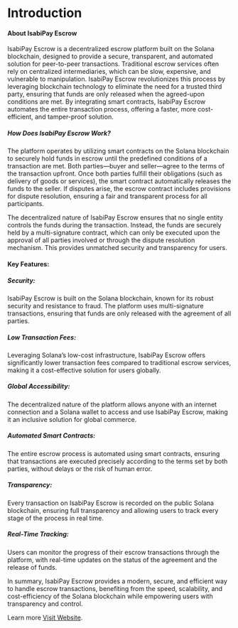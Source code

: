 # Introduction

#### About IsabiPay Escrow

IsabiPay Escrow is a decentralized escrow platform built on the Solana blockchain, designed to provide a secure, transparent, and automated solution for peer-to-peer transactions. Traditional escrow services often rely on centralized intermediaries, which can be slow, expensive, and vulnerable to manipulation. IsabiPay Escrow revolutionizes this process by leveraging blockchain technology to eliminate the need for a trusted third party, ensuring that funds are only released when the agreed-upon conditions are met. By integrating smart contracts, IsabiPay Escrow automates the entire transaction process, offering a faster, more cost-efficient, and tamper-proof solution.

##### How Does IsabiPay Escrow Work?

The platform operates by utilizing smart contracts on the Solana blockchain to securely hold funds in escrow until the predefined conditions of a transaction are met. Both parties—buyer and seller—agree to the terms of the transaction upfront. Once both parties fulfill their obligations (such as delivery of goods or services), the smart contract automatically releases the funds to the seller. If disputes arise, the escrow contract includes provisions for dispute resolution, ensuring a fair and transparent process for all participants.

The decentralized nature of IsabiPay Escrow ensures that no single entity controls the funds during the transaction. Instead, the funds are securely held by a multi-signature contract, which can only be executed upon the approval of all parties involved or through the dispute resolution mechanism. This provides unmatched security and transparency for users.

#### Key Features:

##### Security: 
IsabiPay Escrow is built on the Solana blockchain, known for its robust security and resistance to fraud. The platform uses multi-signature transactions, ensuring that funds are only released with the agreement of all parties.

##### Low Transaction Fees: 
Leveraging Solana’s low-cost infrastructure, IsabiPay Escrow offers significantly lower transaction fees compared to traditional escrow services, making it a cost-effective solution for users globally.

##### Global Accessibility: 
The decentralized nature of the platform allows anyone with an internet connection and a Solana wallet to access and use IsabiPay Escrow, making it an inclusive solution for global commerce.

##### Automated Smart Contracts: 
The entire escrow process is automated using smart contracts, ensuring that transactions are executed precisely according to the terms set by both parties, without delays or the risk of human error.

##### Transparency: 
Every transaction on IsabiPay Escrow is recorded on the public Solana blockchain, ensuring full transparency and allowing users to track every stage of the process in real time.

##### Real-Time Tracking: 
Users can monitor the progress of their escrow transactions through the platform, with real-time updates on the status of the agreement and the release of funds.

In summary, IsabiPay Escrow provides a modern, secure, and efficient way to handle escrow transactions, benefiting from the speed, scalability, and cost-efficiency of the Solana blockchain while empowering users with transparency and control.

Learn more [Visit Website](https://escrow.icu).
